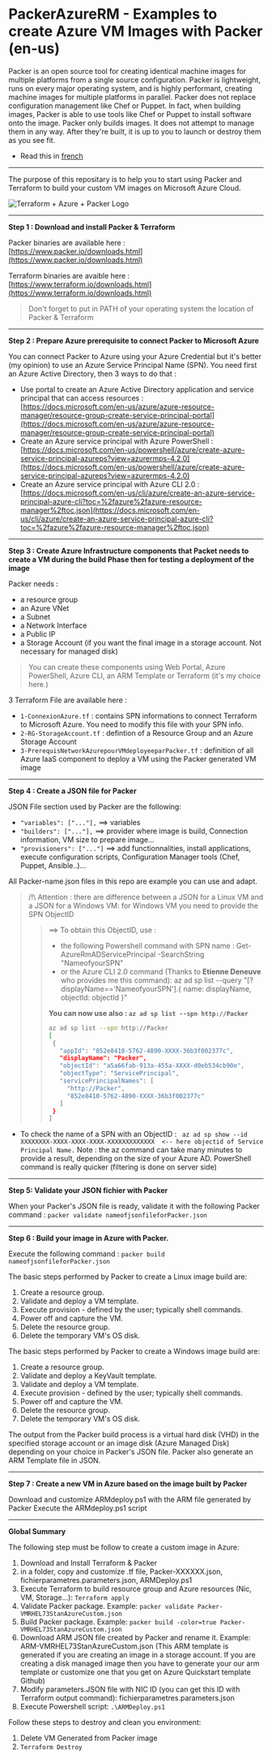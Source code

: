 # PackerAzureRM - Examples to create Azure VM Images with Packer (en-us) 

Packer is an open source tool for creating identical machine images for multiple platforms from a single source configuration. Packer is lightweight, runs on every major operating system, and is highly performant, creating machine images for multiple platforms in parallel. Packer does not replace configuration management like Chef or Puppet. In fact, when building images, Packer is able to use tools like Chef or Puppet to install software onto the image. Packer only builds images. It does not attempt to manage them in any way. After they're built, it is up to you to launch or destroy them as you see fit.

* Read this in [french](readme.fr.md)
--------------------------------------------------------------------------------------------------------
The purpose of this repositary is to help you to start using Packer and Terraform to build your custom VM images on Microsoft Azure Cloud.

![Terraform + Azure + Packer Logo](https://github.com/squasta/PackerAzureRM/blob/master/AzurePackerTerraform.PNG)

--------------------------------------------------------------------------------------------------------

**Step 1 : Download and install Packer & Terraform**

Packer binaries are available here  : </br>[https://www.packer.io/downloads.html](https://www.packer.io/downloads.html)

Terraform binaries are avaible here : </br>[https://www.terraform.io/downloads.html](https://www.terraform.io/downloads.html)

> Don't forget to put in PATH of your operating system the location of Packer & Terraform

---------------------------------------------------------------------------------------------------------

**Step 2 : Prepare Azure prerequisite to connect Packer to Microsoft Azure**

You can connect Packer to Azure using your Azure Credential but it's better (my opinion) to use an Azure Service Principal Name (SPN).
You need first an Azure Active Directory, then 3 ways to do that : 
- Use portal to create an Azure Active Directory application and service principal that can access resources : </br>[https://docs.microsoft.com/en-us/azure/azure-resource-manager/resource-group-create-service-principal-portal](https://docs.microsoft.com/en-us/azure/azure-resource-manager/resource-group-create-service-principal-portal)
- Create an Azure service principal with Azure PowerShell : </br>
[https://docs.microsoft.com/en-us/powershell/azure/create-azure-service-principal-azureps?view=azurermps-4.2.0](https://docs.microsoft.com/en-us/powershell/azure/create-azure-service-principal-azureps?view=azurermps-4.2.0)
- Create an Azure service principal with Azure CLI 2.0 : </br>[https://docs.microsoft.com/en-us/cli/azure/create-an-azure-service-principal-azure-cli?toc=%2fazure%2fazure-resource-manager%2ftoc.json](https://docs.microsoft.com/en-us/cli/azure/create-an-azure-service-principal-azure-cli?toc=%2fazure%2fazure-resource-manager%2ftoc.json)

---------------------------------------------------------------------------------------------------------

**Step 3 : Create Azure Infrastructure components that Packet needs to create a VM during the build Phase then for testing a deployment of the image**

Packer needs : 
- a resource group
- an Azure VNet
- a Subnet
- a Network Interface 
- a Public IP
- a Storage Account (if you want the final image in a storage account. Not necessary for managed disk)

> You can create these components using Web Portal, Azure PowerShell, Azure CLI, an ARM Template or Terraform (it's my choice here.)

3 Terraform File are available here :
- ``1-ConnexionAzure.tf`` : contains SPN informations to connect Terraform to Microsoft Azure. You need to modify this file with your SPN info.
- ``2-RG-StorageAccount.tf`` : defintion of a Resource Group and an Azure Storage Account
- ``3-PrerequisNetworkAzurepourVMdeployeeparPacker.tf`` : definition of all Azure IaaS component to deploy a VM using the Packer generated VM image

---------------------------------------------------------------------------------------------------------

**Step 4 : Create a JSON file for Packer**

JSON File section used by Packer are the following: 
- ``"variables": ["..."],``        ==> variables
- ``"builders": ["..."],``         ==> provider where image is build, Connection information, VM size to prepare image...
- ``"provisioners": ["..."]``      ==> add functionnalities, install applications, execute configuration scripts, Configuration Manager tools (Chef, Puppet, Ansible..)...

All Packer-name.json files in this repo are example you can use and adapt.

>/!\ Attention : there are difference between a JSON for a Linux VM and a JSON for a Windows VM: for Windows VM you need to provide the SPN ObjectID 
>>==> To obtain this ObjectID, use :
>>- the following Powershell command with SPN name : Get-AzureRmADServicePrincipal -SearchString "NameofyourSPN"
>>- or the Azure CLI 2.0 command (Thanks to **Etienne Deneuve** who provides me this command):
>>az ad sp list --query "[?displayName=='NameofyourSPN'].{ name: displayName, objectId: objectId }" <br/>
>>
>> **You can now use also : ``az ad sp list --spn http://Packer``**
>>```Bash
>>az ad sp list --spn http://Packer
>>[
>>  {
>>    "appId": "852e8410-5762-4890-XXXX-36b3f002377c",
>>    "displayName": "Packer",
>>    "objectId": "a5a66fab-913a-455a-XXXX-d0eb534cb90e",
>>    "objectType": "ServicePrincipal",
>>    "servicePrincipalNames": [
>>      "http://Packer",
>>      "852e8410-5762-4890-XXXX-36b3f002377c"
>>    ]
>>  }
>>]
>>```
- To check the name of a SPN with an ObjectID : `` az ad sp show --id XXXXXXXX-XXXX-XXXX-XXXX-XXXXXXXXXXXXX  <-- here objectid of Service Principal Name.`` Note : the az command can take many minutes to provide a result, depending on the size of your Azure AD. PowerShell command is really quicker (filtering is done on server side)



---------------------------------------------------------------------------------------------------------

**Step 5: Validate your JSON fichier with Packer**

When your Packer's JSON file is ready, validate it with the following Packer command : 
``packer validate nameofjsonfileforPacker.json``

---------------------------------------------------------------------------------------------------------
**Step 6 : Build your image in Azure with Packer.**

Execute the following command : ``packer build nameofjsonfileforPacker.json``

The basic steps performed by Packer to create a Linux image build are:
1. Create a resource group.
1. Validate and deploy a VM template.
1. Execute provision - defined by the user; typically shell commands.
1. Power off and capture the VM.
1. Delete the resource group.
1. Delete the temporary VM's OS disk.

The basic steps performed by Packer to create a Windows image build are:
1. Create a resource group.
1. Validate and deploy a KeyVault template.
1. Validate and deploy a VM template.
1. Execute provision - defined by the user; typically shell commands.
1. Power off and capture the VM.
1. Delete the resource group.
1. Delete the temporary VM's OS disk.

The output from the Packer build process is a virtual hard disk (VHD) in the specified storage account or an image disk (Azure Managed Disk) depending on your choice in Packer's JSON file. Packer also generate an ARM Template file in JSON.

---------------------------------------------------------------------------------------------------------
**Step 7 : Create a new VM in Azure based on the image built by Packer**

Download and customize ARMdeploy.ps1 with the ARM file generated by Packer
Execute the ARMdeploy.ps1 script

---------------------------------------------------------------------------------------------------------
**Global Summary** 

The following step must be follow to create a custom image in Azure:
1. Download and Install Terraform & Packer
1. in a folder, copy and customize .tf file, Packer-XXXXXX.json, fichierparametres.parameters.json, ARMDeploy.ps1
1. Execute Terraform to build resource group and Azure resources (Nic, VM, Storage...): ``Terraform apply``
1. Validate Packer package. Example: ``packer validate Packer-VMRHEL73StanAzureCustom.json``
1. Build Packer package. Example: ``packer build -color=true Packer-VMRHEL73StanAzureCustom.json``
1. Download ARM JSON file created by Packer and rename it. Example: ARM-VMRHEL73StanAzureCustom.json   (This ARM template is generated if you are creating an image in a storage account. If you are creating a disk managed image then you have to generate your our arm template or customize one that you get on Azure Quickstart template Github) 
1. Modify parameters.JSON file with NIC ID (you can get this ID with Terraform output command): fichierparametres.parameters.json
1. Execute Powershell script:  ``.\ARMDeploy.ps1``

Follow these steps to destroy and clean you environment:
1. Delete VM Generated from Packer image
1. ``Terraform Destroy``

